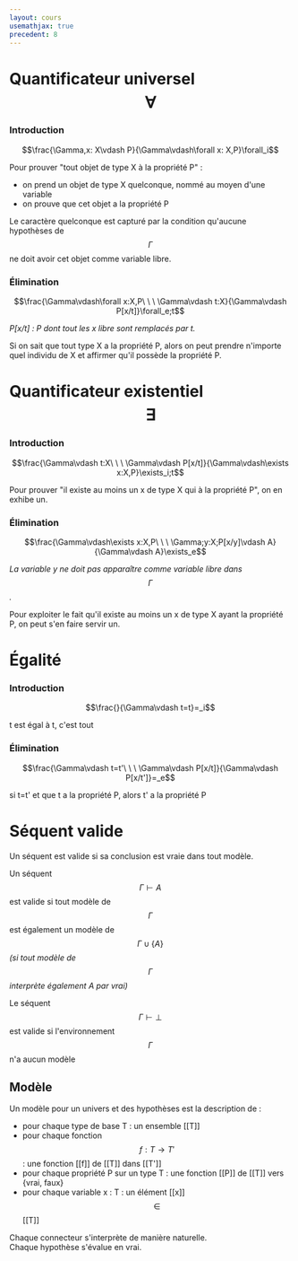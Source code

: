 ```yaml
---
layout: cours
usemathjax: true
precedent: 8
---
```


# Quantificateur universel $$\forall$$

### Introduction

$$\frac{\Gamma,x: X\vdash P}{\Gamma\vdash\forall x: X,P}\forall_i$$

Pour prouver "tout objet de type X à la propriété P" :
- on prend un objet de type X quelconque, nommé au moyen d'une variable
- on prouve que cet objet a la propriété P

Le caractère quelconque est capturé par la condition qu'aucune hypothèses de $$\Gamma$$ ne doit avoir cet objet comme variable libre.


### Élimination

$$\frac{\Gamma\vdash\forall x:X,P\ \ \ \Gamma\vdash t:X}{\Gamma\vdash P[x/t]}\forall_e;t$$

*P[x/t] : P dont tout les x libre sont remplacés par t.*

Si on sait que tout type X a la propriété P, alors on peut prendre n'importe quel individu de X et affirmer qu'il possède la propriété P.

# Quantificateur existentiel $$\exists$$

### Introduction

$$\frac{\Gamma\vdash t:X\ \ \ \Gamma\vdash P[x/t]}{\Gamma\vdash\exists x:X,P}\exists_i;t$$

Pour prouver "il existe au moins un x de type X qui à la propriété P", on en exhibe un.

### Élimination

$$\frac{\Gamma\vdash\exists x:X,P\ \ \ \Gamma;y:X;P[x/y]\vdash A}{\Gamma\vdash A}\exists_e$$

*La variable y ne doit pas apparaître comme variable libre dans $$\Gamma$$.*

Pour exploiter le fait qu'il existe au moins un x de type X ayant la propriété P, on peut s'en faire servir un.

# Égalité

### Introduction

$$\frac{}{\Gamma\vdash t=t}=_i$$

t est égal à t, c'est tout

### Élimination

$$\frac{\Gamma\vdash t=t'\ \ \ \Gamma\vdash P[x/t]}{\Gamma\vdash P[x/t']}=_e$$

si t=t' et que t a la propriété P, alors t' a la propriété P

# Séquent valide

Un séquent est valide si sa conclusion est vraie dans tout modèle.

Un séquent $$\Gamma\vdash A$$ est valide si tout modèle de $$\Gamma$$ est également un modèle de $$\Gamma\cup\{A\}$$ *(si tout modèle de $$\Gamma$$ interprète également A par vrai)*

Le séquent $$\Gamma\vdash\bot$$ est valide si l'environnement $$\Gamma$$ n'a aucun modèle

## Modèle

Un modèle pour un univers et des hypothèses est la description de :
- pour chaque type de base T : un ensemble [[T]]
- pour chaque fonction $$f : T \to T'$$ : une fonction [[f]] de [[T]] dans [[T']]
- pour chaque propriété P sur un type T : une fonction [[P]] de [[T]] vers {vrai, faux}
- pour chaque variable x : T : un élément [[x]] $$\in$$ [[T]]

Chaque connecteur s'interprète de manière naturelle.  
Chaque hypothèse s'évalue en vrai.
